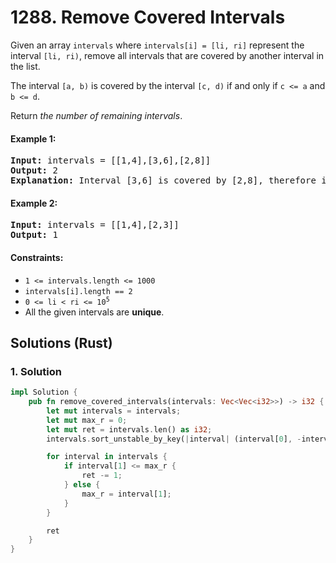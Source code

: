 # 1288. Remove Covered Intervals
Given an array `intervals` where `intervals[i] = [li, ri]` represent the interval `[li, ri)`, remove all intervals that are covered by another interval in the list.

The interval `[a, b)` is covered by the interval `[c, d)` if and only if `c <= a` and `b <= d`.

Return *the number of remaining intervals*.

#### Example 1:
<pre>
<strong>Input:</strong> intervals = [[1,4],[3,6],[2,8]]
<strong>Output:</strong> 2
<strong>Explanation:</strong> Interval [3,6] is covered by [2,8], therefore it is removed.
</pre>

#### Example 2:
<pre>
<strong>Input:</strong> intervals = [[1,4],[2,3]]
<strong>Output:</strong> 1
</pre>

#### Constraints:
* `1 <= intervals.length <= 1000`
* `intervals[i].length == 2`
* <code>0 <= li < ri <= 10<sup>5</sup></code>
* All the given intervals are **unique**.

## Solutions (Rust)

### 1. Solution
```Rust
impl Solution {
    pub fn remove_covered_intervals(intervals: Vec<Vec<i32>>) -> i32 {
        let mut intervals = intervals;
        let mut max_r = 0;
        let mut ret = intervals.len() as i32;
        intervals.sort_unstable_by_key(|interval| (interval[0], -interval[1]));

        for interval in intervals {
            if interval[1] <= max_r {
                ret -= 1;
            } else {
                max_r = interval[1];
            }
        }

        ret
    }
}
```
